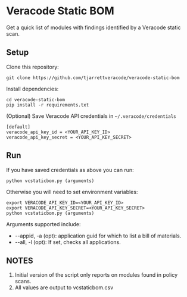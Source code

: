 # Veracode Static BOM

Get a quick list of modules with findings identified by a Veracode static scan.

## Setup

Clone this repository:

    git clone https://github.com/tjarrettveracode/veracode-static-bom

Install dependencies:

    cd veracode-static-bom
    pip install -r requirements.txt

(Optional) Save Veracode API credentials in `~/.veracode/credentials`

    [default]
    veracode_api_key_id = <YOUR_API_KEY_ID>
    veracode_api_key_secret = <YOUR_API_KEY_SECRET>

## Run

If you have saved credentials as above you can run:

    python vcstaticbom.py (arguments)

Otherwise you will need to set environment variables:

    export VERACODE_API_KEY_ID=<YOUR_API_KEY_ID>
    export VERACODE_API_KEY_SECRET=<YOUR_API_KEY_SECRET>
    python vcstaticbom.py (arguments)

Arguments supported include:

* --appid, -a  (opt): application guid for which to list a bill of materials.
* --all, -l (opt): If set, checks all applications.

## NOTES

1. Initial version of the script only reports on modules found in policy scans.
1. All values are output to vcstaticbom.csv
